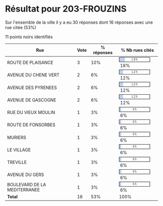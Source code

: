 # Résultat pour 203-FROUZINS

Sur l'ensemble de la ville il y a eu 30 réponses dont 16 réponses avec une rue citée (53%)

11 points noirs identifiés

| Rue | Vote | % réponses | % Nb rues cités|
|-----|------|------------|----------------|
| ROUTE DE PLAISANCE | 3 | 10% | <img src="../../img/bar_18.gif" />&nbsp;18%|
| AVENUE DU CHENE VERT | 2 | 6% | <img src="../../img/bar_12.gif" />&nbsp;12%|
| AVENUE DES PYRENEES | 2 | 6% | <img src="../../img/bar_12.gif" />&nbsp;12%|
| AVENUE DE GASCOGNE | 2 | 6% | <img src="../../img/bar_12.gif" />&nbsp;12%|
| RUE DU VIEUX MOULIN | 1 | 3% | <img src="../../img/bar_6.gif" />&nbsp;6%|
| ROUTE DE FONSORBES | 1 | 3% | <img src="../../img/bar_6.gif" />&nbsp;6%|
| MURIERS | 1 | 3% | <img src="../../img/bar_6.gif" />&nbsp;6%|
| LE VILLAGE | 1 | 3% | <img src="../../img/bar_6.gif" />&nbsp;6%|
| TREVILLE | 1 | 3% | <img src="../../img/bar_6.gif" />&nbsp;6%|
| AVENUE DU GERS | 1 | 3% | <img src="../../img/bar_6.gif" />&nbsp;6%|
| BOULEVARD DE LA MEDITERRANEE | 1 | 3% | <img src="../../img/bar_6.gif" />&nbsp;6%|
| **Total** | 16 | 53% | 100%|
